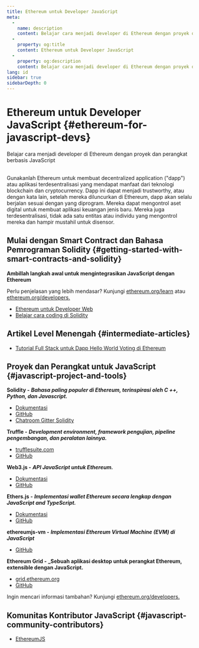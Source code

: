 ```yaml
---
title: Ethereum untuk Developer JavaScript
meta:
  - 
    name: description
    content: Belajar cara menjadi developer di Ethereum dengan proyek dan perangkat berbasis JavaScript
  - 
    property: og:title
    content: Ethereum untuk Developer JavaScript
  - 
    property: og:description
    content: Belajar cara menjadi developer di Ethereum dengan proyek dan perangkat berbasis JavaScript
lang: id
sidebar: true
sidebarDepth: 0
---
```


# Ethereum untuk Developer JavaScript {#ethereum-for-javascript-devs}

<div class="featured">Belajar cara menjadi developer di Ethereum dengan proyek dan perangkat berbasis JavaScript</div><br>

Gunakanlah Ethereum untuk membuat decentralized application ("dapp") atau aplikasi terdesentralisasi yang mendapat manfaat dari teknologi blockchain dan cryptocurrency. Dapp ini dapat menjadi trustworthy, atau dengan kata lain, setelah mereka diluncurkan di Ethereum, dapp akan selalu berjalan sesuai dengan yang diprogram. Mereka dapat mengontrol aset digital untuk membuat aplikasi keuangan jenis baru. Mereka juga terdesentralisasi, tidak ada satu entitas atau individu yang mengontrol mereka dan hampir mustahil untuk disensor.

## Mulai dengan Smart Contract dan Bahasa Pemrograman Solidity {#getting-started-with-smart-contracts-and-solidity}

**Ambillah langkah awal untuk mengintegrasikan JavaScript dengan Ethereum**

Perlu penjelasan yang lebih mendasar? Kunjungi [ethereum.org/learn](/id/learn/) atau [ethereum.org/developers.](/id/developers/)

- [Ethereum untuk Developer Web](https://medium.com/@mvmurthy/ethereum-for-web-developers-890be23d1d0c)
- [Belajar cara coding di Solidity](https://cryptozombies.io/)

## Artikel Level Menengah {#intermediate-articles}

- [Tutorial Full Stack untuk Dapp Hello World Voting di Ethereum](https://medium.com/@mvmurthy/full-stack-hello-world-voting-ethereum-dapp-tutorial-part-1-40d2d0d807c2)

## Proyek dan Perangkat untuk JavaScript {#javascript-project-and-tools}

**Solidity -** **_Bahasa paling populer di Ethereum, terinspirasi oleh C ++, Python, dan Javascript._**

- [Dokumentasi](https://solidity.readthedocs.io)
- [GitHub](https://github.com/ethereum/solidity/)
- [Chatroom Gitter Solidity](https://gitter.im/ethereum/solidity/)

**Truffle -** **_Development environment, framework pengujian, pipeline pengembangan, dan peralatan lainnya._**

- [trufflesuite.com](https://www.trufflesuite.com/)
- [GitHub](https://github.com/trufflesuite/truffle)

**Web3.js -** **_API JavaScript untuk Ethereum._**

- [Dokumentasi](https://web3js.readthedocs.io/en/1.0/)
- [GitHub](https://github.com/ethereum/web3.js/)

**Ethers.js -** **_Implementasi wallet Ethereum secara lengkap dengan JavaScript and TypeScript._**

- [Dokumentasi](https://docs.ethers.io/ethers.js/html/)
- [GitHub](https://github.com/ethers-io/ethers.js/)

**ethereumjs-vm -** **_Implementasi Ethereum Virtual Machine (EVM) di JavaScript_**

- [GitHub](https://github.com/ethereumjs/ethereumjs-vm)

**Ethereum Grid -** **\_Sebuah aplikasi desktop untuk perangkat Ethereum, extensible dengan JavaScript.**

- [grid.ethereum.org](https://grid.ethereum.org)
- [GitHub](https://github.com/ethereum/grid)

Ingin mencari informasi tambahan? Kunjungi [ethereum.org/developers.](/id/developers/)

## Komunitas Kontributor JavaScript {#javascript-community-contributors}

- [EthereumJS](https://ethereumjs.github.io)
